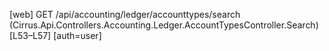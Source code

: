 [web] GET /api/accounting/ledger/accounttypes/search  (Cirrus.Api.Controllers.Accounting.Ledger.AccountTypesController.Search)  [L53–L57] [auth=user]

